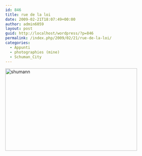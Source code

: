 ```yaml
---
id: 846
title: rue de la loi
date: 2009-02-21T18:07:49+00:00
author: admin6059
layout: post
guid: http://localhost/wordpress/?p=846
permalink: /index.php/2009/02/21/rue-de-la-loi/
categories:
  - Appunti
  - photographies (mine)
  - Schuman_City
---
```

[<img class="aligncenter wp-image-845 size-full" title="shumann" src="http://blog.martasmaldone.eu/wp-content/uploads/2009/07/shumann.jpeg" alt="shumann" width="417" height="261" srcset="http://blog.martasmaldone.eu/wp-content/uploads/2009/07/shumann.jpeg 417w, http://blog.martasmaldone.eu/wp-content/uploads/2009/07/shumann-300x188.jpeg 300w" sizes="(max-width: 417px) 100vw, 417px" />](http://blog.martasmaldone.eu/wp-content/uploads/2009/07/shumann.jpeg)